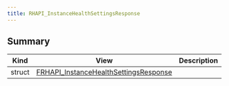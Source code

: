 ```yaml
---
title: RHAPI_InstanceHealthSettingsResponse
---
```


## Summary
| Kind | View | Description |
|------|------|-------------|
|struct|[FRHAPI_InstanceHealthSettingsResponse](/unreal-plugins/all/structfrhapi__instancehealthsettingsresponse/#structFRHAPI__InstanceHealthSettingsResponse)||
